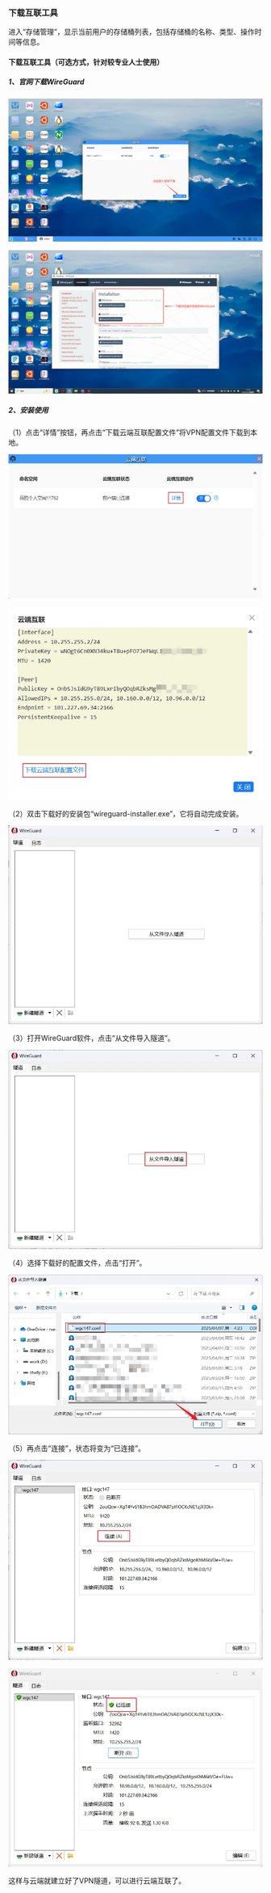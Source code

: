 ###  下载互联工具
进入“存储管理”，显示当前用户的存储桶列表，包括存储桶的名称、类型、操作时间等信息。

#### 下载互联工具（可选方式，针对较专业人士使用）
##### 1、官网下载WireGuard
![alt text](./desktopcentor24.png)

![alt text](./desktopcentor25.png)
##### 2、安装使用
（1）点击“详情”按钮，再点击“下载云端互联配置文件”将VPN配置文件下载到本地。

![alt text](./desktopcentor26.png)

![alt text](./desktopcentor27.png)

（2）双击下载好的安装包“wireguard-installer.exe”，它将自动完成安装。

![alt text](./desktopcentor28.png)

（3）打开WireGuard软件，点击“从文件导入隧道”。

![alt text](./desktopcentor29.png)

（4）选择下载好的配置文件，点击“打开”。

![alt text](./desktopcentor30.png)

（5）再点击“连接”，状态将变为“已连接”。

![alt text](./desktopcentor31.png)

![alt text](./desktopcentor32.png)

这样与云端就建立好了VPN隧道，可以进行云端互联了。
